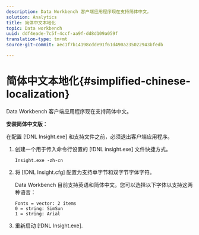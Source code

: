 ```yaml
---
description: Data Workbench 客户端应用程序现在支持简体中文。
solution: Analytics
title: 简体中文本地化
topic: Data workbench
uuid: ddf4eade-7c5f-4ccf-aa9f-dd8d109a059f
translation-type: tm+mt
source-git-commit: aec1f7b14198cdde91f61d490a235022943bfedb

---
```



# 简体中文本地化{#simplified-chinese-localization}

Data Workbench 客户端应用程序现在支持简体中文。

**安装简体中文版**：

在配置 [!DNL Insight.exe] 和支持文件之前，必须退出客户端应用程序。

1. 创建一个用于传入命令行设置的 [!DNL insight.exe] 文件快捷方式。

   ```
   Insight.exe -zh-cn
   ```

1. 将 [!DNL Insight.cfg] 配置为支持单字节和双字节字体字符。

   Data Workbench 目前支持英语和简体中文。您可以选择以下字体以支持这两种语言：

   ```
   Fonts = vector: 2 items 
   0 = string: SimSun 
   1 = string: Arial 
   ```

1. 重新启动 [!DNL Insight.exe].

